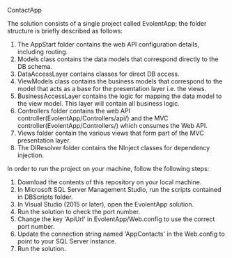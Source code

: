 ContactApp

The solution consists of a single project called EvolentApp; the folder structure is briefly described as follows:
1. The AppStart folder contains the web API configuration details, including routing.
2. Models class contains the data models that correspond directly to the DB schema.
3. DataAccessLayer contains classes for direct DB access. 
4. ViewModels class contains the business models that correspond to the model that acts as a base for the presentation layer i.e. the views.
5. BusinessAccessLayer contains the logic for mapping the data model to the view model. This layer will contain all business logic.
6. Controllers folder contains the web API controller(EvolentApp/Controllers/api/) and the MVC controller(EvolentApp/Controllers/) which consumes the Web API.
7. Views folder contain the various views that form part of the MVC presentation layer.
8. The DIResolver folder contains the NInject classes for dependency injection.


In order to run the project on your machine, follow the following steps:
1. Download the contents of this repository on your local machine.
2. In Microsoft SQL Server Management Studio, run the scripts contained in DBScripts folder.
3. In Visual Studio (2015 or later), open the EvolentApp solution.
4. Run the solution to check the port number.
5. Change the key 'ApiUrl' in EvolentApp/Web.config to use the correct port number.
6. Update the connection string named 'AppContacts' in the Web.config to point to your SQL Server instance.
7. Run the solution.
